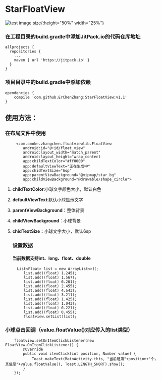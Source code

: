 # StarFloatView

![test image size](https://github.com/ErChenZhang/StarFloatView/blob/master/floatviewlib/src/main/res/drawable/readme_1.gif){:height="50%" width="25%"}

### 在工程目录的build.gradle中添加JitPack.io的代码仓库地址

    allprojects {
      repositories {
        ...
        maven { url 'https://jitpack.io' }
      }
    }
    
### 项目目录中的build.gradle中添加依赖

    ependencies {
        compile 'com.github.ErChenZhang:StarFloatView:v1.1'
	}

    
## 使用方法：
  ### 在布局文件中使用
    
         <com.smoke.zhangchen.floatviewlib.FloatView
            android:id="@+id/float_view"
            android:layout_width="match_parent"
            android:layout_height="wrap_content
            app:childTextColor="#ff0000"
            app:defaultViewText="正在生成中"
            app:chidTextSize="6sp"
            app:parentViewBackground="@mipmap/star_bg"
            app:childViewBackground="@drawable/shape_circle">
            
1. **childTextColor**:小球文字颜色大小，默认白色
2. **defaultViewText**:默认小球显示文字
3. **parentViewBackground**：整体背景
4. **childViewBackground**：小球背景
5. **chidTextSize**：小球文字大小，默认6sp
        
   ### 设置数据
   #### 当前数据支持int、long、float、double
    
         List<Float> list = new ArrayList<>();
            list.add((float) 1.245);
            list.add((float) 1.567);
            list.add((float) 0.261);
            list.add((float) 2.455);
            list.add((float) 4.643);
            list.add((float) 3.211);
            list.add((float) 1.425);
            list.add((float) 1.043);
            list.add((float) 0.221);
            list.add((float) 0.455);
            floatview.setList(list);
            
  ### 小球点击回调（value.floatValue()对应传入的list类型）
     
        floatview.setOnItemClickListener(new FloatView.OnItemClickListener() {
            @Override
            public void itemClick(int position, Number value) {
                Toast.makeText(MainActivity.this, "当前是第"+position+"个，其值是"+value.floatValue(), Toast.LENGTH_SHORT).show();
            }
        });
            
